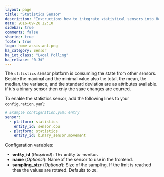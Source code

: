 ```yaml
---
layout: page
title: "Statistics Sensor"
description: "Instructions how to integrate statistical sensors into Home Assistant."
date: 2016-09-28 12:10
sidebar: true
comments: false
sharing: true
footer: true
logo: home-assistant.png
ha_category: Sensor
ha_iot_class: "Local Polling"
ha_release: "0.30"
---
```



The `statistics` sensor platform is consuming the state from other sensors. Beside the maximal and the minimal value also the total, the mean, the median, the variance, and the standard deviation are as attributes available. If it's a binary sensor then only the state changes are counted.

To enable the statistics sensor, add the following lines to your `configuration.yaml`:

```yaml
# Example configuration.yaml entry
sensor:
  - platform: statistics
    entity_id: sensor.cpu
  - platform: statistics
    entity_id: binary_sensor.movement
```

Configuration variables:

- **entity_id** (*Required*): The entity to monitor.
- **name** (*Optional*): Name of the sensor to use in the frontend.
- **sampling_size** (*Optional*): Size of the sampling. If the limit is reached then the values are rotated. Defaults to `20`.

